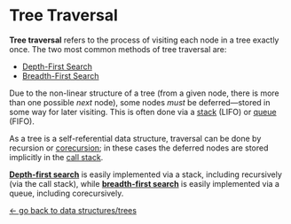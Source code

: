 Tree Traversal
==============

**Tree traversal** refers to the process of visiting each node in a tree exactly once. The two most common methods of tree traversal are:

-   [Depth-First Search](depth-first-search)
-   [Breadth-First Search](breadth-first-search)

Due to the non-linear structure of a tree (from a given node, there is more than one possible *next* node), some nodes *must* be deferred—stored in some way for later visiting. This is often done via a [stack](https://en.wikipedia.org/wiki/Stack_(abstract_data_type)) (LIFO) or [queue](https://en.wikipedia.org/wiki/Queue_(abstract_data_type)) (FIFO).

As a tree is a self-referential data structure, traversal can be done by recursion or [corecursion](https://en.wikipedia.org/wiki/Corecursion); in these cases the deferred nodes are stored implicitly in the [call stack](https://en.wikipedia.org/wiki/Call_stack).

**[Depth-first search](depth-first-search)** is easily implemented via a stack, including recursively (via the call stack), while **[breadth-first search](breadth-first-search)** is easily implemented via a queue, including corecursively.

[← go back to data structures/trees](../../data-structures/tree)
